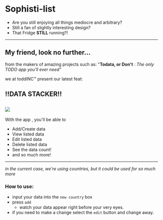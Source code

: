 #         __Sophisti-list__
  - Are you still enjoying all things mediocre and arbitrary?
  - Still a fan of slightly interesting design?
  - That Fridge __STILL__ running?!
  ---
  ## My friend, look no further...
  from the makers of amazing projects such as: "__Todata, or Don't__ : *The only TODO app you'll ever need"*

  we at toddINC™ present our latest feat:

  ##     __!!DATA STACKER!!__
  ![](https://external-content.duckduckgo.com/iu/?u=https%3A%2F%2Fthenucleararmsraceofalexenterprises.files.wordpress.com%2F2014%2F07%2Ftumblr_static_explosion_gif.gif&f=1&nofb=1)
  ---
  With the app , you'll be able to 
  - Add/Create data
  - View listed data
  - Edit listed data
  - Delete listed data
  - See the data count!
  - and so much more!

---
 *in the current case, we're using countries, but it could be used for so much more*
### How to use:
- input your data into the `new country` box
- press `add`
  - watch your data appear right before your very eyes.
- if you need to make a change select the `edit` button and change away. 